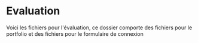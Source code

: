 # Evaluation
Voici les fichiers pour l'évaluation, ce dossier comporte des fichiers pour le portfolio et des fichiers pour le formulaire de connexion